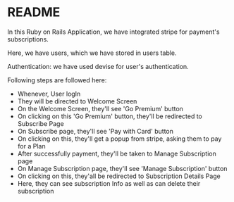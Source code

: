 # README

In this Ruby on Rails Application, we have integrated stripe for payment's subscriptions.

Here, we have users, which we have stored in users table.

Authentication: we have used devise for user's authentication.

Following steps are followed here:

* Whenever, User logIn
* They will be directed to Welcome Screen
* On the Welcome Screen, they'll see 'Go Premium' button
* On clicking on this 'Go Premium' button, they'll be redirected to Subscribe Page
* On Subscribe page, they'll see 'Pay with Card' button
* On clicking on this, they'll get a popup from stripe, asking them to pay for a Plan
* After successfully payment, they'll be taken to Manage Subscription page
* On Manage Subscription page, they'll see 'Manage Subscription' button
* On clicking on this, they'all be redirected to Subscription Details Page
* Here, they can see subscription Info as well as can delete their subscription


